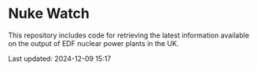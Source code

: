 # Nuke Watch

This repository includes code for retrieving the latest information available on the output of EDF nuclear power plants in the UK.

Last updated: 2024-12-09 15:17